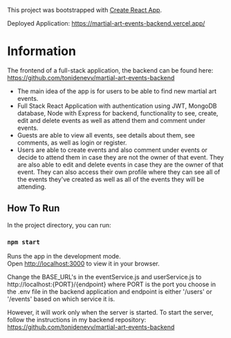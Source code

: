 This project was bootstrapped with [Create React App](https://github.com/facebook/create-react-app).

Deployed Application: https://martial-art-events-backend.vercel.app/

# Information
The frontend of a full-stack application, the backend can be found here: https://github.com/tonidenevv/martial-art-events-backend
* The main idea of the app is for users to be able to find new martial art events.
* Full Stack React Application with authentication using JWT, MongoDB database, Node with Express for backend, functionality to see, create, edit and delete events as well as attend them and comment under events.
* Guests are able to view all events, see details about them, see comments, as well as login or register.
* Users are able to create events and also comment under events or decide to attend them in case they are not the owner of that event. They are also able to edit and delete events in case they are the owner of that event. They can also access their own profile where they can see all of the events they've created as well as all of the events they will be attending.

## How To Run

In the project directory, you can run:

### `npm start`

Runs the app in the development mode.\
Open [http://localhost:3000](http://localhost:3000) to view it in your browser.

Change the BASE_URL's in the eventService.js and userService.js to http://localhost:{PORT}/{endpoint} where PORT is the port you choose in the .env file in the backend application and endpoint is either '/users' or '/events' based on which service it is.

However, it will work only when the server is started.
To start the server, follow the instructions in my backend repository: https://github.com/tonidenevv/martial-art-events-backend


